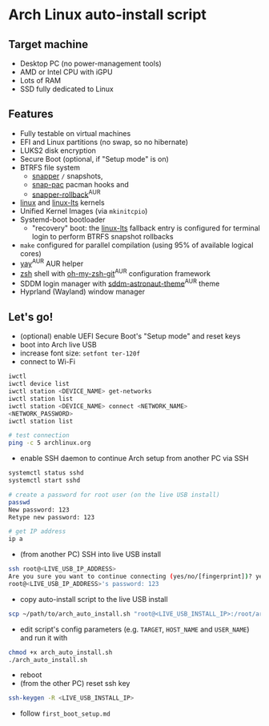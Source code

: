 # Arch Linux auto-install script

## Target machine

- Desktop PC (no power-management tools)
- AMD or Intel CPU with iGPU
- Lots of RAM
- SSD fully dedicated to Linux

## Features

- Fully testable on virtual machines
- EFI and Linux partitions (no swap, so no hibernate)
- LUKS2 disk encryption
- Secure Boot (optional, if "Setup mode" is on)
- BTRFS file system
  - [snapper](https://archlinux.org/packages/extra/x86_64/snapper) `/` snapshots,
  - [snap-pac](https://archlinux.org/packages/extra/any/snap-pac) pacman hooks and
  - [snapper-rollback](https://aur.archlinux.org/packages/snapper-rollback)<sup>AUR</sup>
- [linux](https://archlinux.org/packages/core/x86_64/linux) and [linux-lts](https://archlinux.org/packages/core/x86_64/linux-lts) kernels
- Unified Kernel Images (via `mkinitcpio`)
- Systemd-boot bootloader
  - "recovery" boot: the [linux-lts](https://archlinux.org/packages/core/x86_64/linux-lts) fallback entry is configured for terminal login to perform BTRFS snapshot rollbacks
- `make` configured for parallel compilation (using 95% of available logical cores)
- [yay](https://aur.archlinux.org/packages/yay)<sup>AUR</sup> AUR helper
- [zsh](https://archlinux.org/packages/extra/x86_64/zsh) shell with [oh-my-zsh-git](https://aur.archlinux.org/packages/oh-my-zsh-git)<sup>AUR</sup> configuration framework
- SDDM login manager with [sddm-astronaut-theme](https://aur.archlinux.org/packages/sddm-astronaut-theme)<sup>AUR</sup> theme
- Hyprland (Wayland) window manager

## Let's go!

- (optional) enable UEFI Secure Boot's "Setup mode" and reset keys
- boot into Arch live USB
- increase font size: `setfont ter-120f`
- connect to Wi-Fi

```bash
iwctl
iwctl device list
iwctl station <DEVICE_NAME> get-networks
iwctl station list
iwctl station <DEVICE_NAME> connect <NETWORK_NAME>
<NETWORK_PASSWORD>
iwctl station list

# test connection
ping -c 5 archlinux.org
```

- enable SSH daemon to continue Arch setup from another PC via SSH

```bash
systemctl status sshd
systemctl start sshd

# create a password for root user (on the live USB install)
passwd
New password: 123
Retype new password: 123

# get IP address
ip a
```

- (from another PC) SSH into live USB install

```bash
ssh root@<LIVE_USB_IP_ADDRESS>
Are you sure you want to continue connecting (yes/no/[fingerprint])? yes
root@<LIVE_USB_IP_ADDRESS>'s password: 123
```

- copy auto-install script to the live USB install

```bash
scp ~/path/to/arch_auto_install.sh "root@<LIVE_USB_INSTALL_IP>:/root/arch_auto_install.sh"
```

- edit script's config parameters (e.g. `TARGET`, `HOST_NAME` and `USER_NAME`) and run it with

```bash
chmod +x arch_auto_install.sh
./arch_auto_install.sh
```

- reboot
- (from the other PC) reset ssh key

```bash
ssh-keygen -R <LIVE_USB_INSTALL_IP>
```

- follow `first_boot_setup.md`

